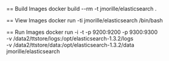 == Build Images
docker build --rm -t jmorille/elasticsearch .

== View Images
docker run -ti jmorille/elasticsearch /bin/bash

== Run Images
docker run -i -t -p 9200:9200 -p 9300:9300 \
  -v /data2/ttstore/logs:/opt/elasticsearch-1.3.2/logs \
  -v /data2/ttstore/data:/opt/elasticsearch-1.3.2/data \
   jmorille/elasticsearch
 
 
 
